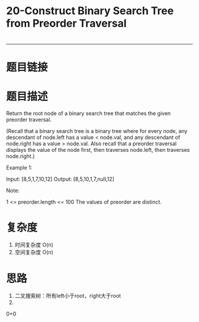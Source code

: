 # 20-Construct Binary Search Tree from Preorder Traversal
# 
-----------
# 题目链接


# 题目描述
Return the root node of a binary search tree that matches the given preorder traversal.

(Recall that a binary search tree is a binary tree where for every node, any descendant of node.left has a value < node.val, and any descendant of node.right has a value > node.val.  Also recall that a preorder traversal displays the value of the node first, then traverses node.left, then traverses node.right.)

 

Example 1:

Input: [8,5,1,7,10,12]
Output: [8,5,10,1,7,null,12]

 

Note: 

1 <= preorder.length <= 100
The values of preorder are distinct.

# 复杂度
1. 时间复杂度 O(n)
2. 空间复杂度 O(n)

# 思路
1. 二叉搜索树：所有left小于root，right大于root
2. 

0+0